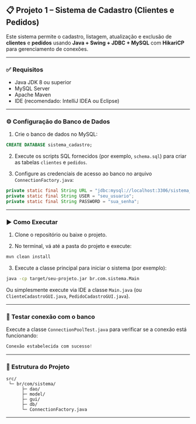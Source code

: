 ## 📋 Projeto 1 – Sistema de Cadastro (Clientes e Pedidos)

Este sistema permite o cadastro, listagem, atualização e exclusão de **clientes** e **pedidos** usando **Java + Swing + JDBC + MySQL** com **HikariCP** para gerenciamento de conexões.

---

### ✅ Requisitos

* Java JDK 8 ou superior
* MySQL Server
* Apache Maven
* IDE (recomendado: IntelliJ IDEA ou Eclipse)

---

### ⚙️ Configuração do Banco de Dados

1. Crie o banco de dados no MySQL:

```sql
CREATE DATABASE sistema_cadastro;
```

2. Execute os scripts SQL fornecidos (por exemplo, `schema.sql`) para criar as tabelas `clientes` e `pedidos`.

3. Configure as credenciais de acesso ao banco no arquivo `ConnectionFactory.java`:

```java
private static final String URL = "jdbc:mysql://localhost:3306/sistema_pedidos";
private static final String USER = "seu_usuario";
private static final String PASSWORD = "sua_senha";
```

---

### ▶️ Como Executar

1. Clone o repositório ou baixe o projeto.

2. No terminal, vá até a pasta do projeto e execute:

```bash
mvn clean install
```

3. Execute a classe principal para iniciar o sistema (por exemplo):

```bash
java -cp target/seu-projeto.jar br.com.sistema.Main
```

Ou simplesmente execute via IDE a classe `Main.java` (ou `ClienteCadastroGUI.java`, `PedidoCadastroGUI.java`).

---

### 🧪 Testar conexão com o banco

Execute a classe `ConnectionPoolTest.java` para verificar se a conexão está funcionando:

```java
Conexão estabelecida com sucesso!
```

---

### 📁 Estrutura do Projeto

```
src/
 └─ br/com/sistema/
      ├─ dao/
      ├─ model/
      ├─ gui/
      ├─ db/
      └─ ConnectionFactory.java
```

---
